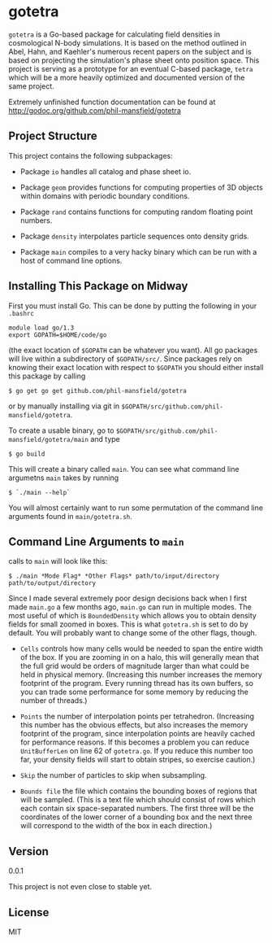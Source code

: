 gotetra
=======

`gotetra` is a Go-based package for calculating field densities in cosmological
N-body simulations. It is based on the method outlined in Abel, Hahn, and
Kaehler's numerous recent papers on the subject and is based on projecting the
simulation's phase sheet onto position space. This project is serving as a
prototype for an eventual C-based package, `tetra` which will be a more heavily
optimized and documented version of the same project.

Extremely unfinished function documentation can be found at 
http://godoc.org/github.com/phil-mansfield/gotetra

Project Structure
-----------------

 This project contains the following subpackages:

- Package `io` handles all catalog and phase sheet io.

- Package `geom` provides functions for computing properties of 3D objects
within domains with periodic boundary conditions.

- Package `rand` contains functions for computing random floating point
numbers.

- Package `density` interpolates particle sequences onto density grids.

- Package `main` compiles to a very hacky binary which can be run with a host of command line options.

Installing This Package on Midway
---------------------------------

First you must install Go. This can be done by putting the following in your `.bashrc`

    module load go/1.3
    export GOPATH=$HOME/code/go

(the exact location of `$GOPATH` can be whatever you want). All go packages will live
within a subdirectory of `$GOPATH/src/`. Since packages rely on knowing their exact location
with respect to `$GOPATH` you should either install this package by calling

    $ go get go get github.com/phil-mansfield/gotetra

or by manually installing via git in `$GOPATH/src/github.com/phil-mansfield/gotetra`.

To create a usable binary, go to `$GOPATH/src/github.com/phil-mansfield/gotetra/main` and
type

    $ go build

This will create a binary called `main`. You can see what command line argumetns `main` takes
by running

    $ `./main --help`

You will almost certainly want to run some permutation of the command line arguments found in
`main/gotetra.sh`.

Command Line Arguments to `main`
--------------------------------

calls to `main` will look like this:

    $ ./main *Mode Flag* *Other Flags* path/to/input/directory path/to/output/directory

Since I made several extremely poor design decisions back when I first made `main.go` a few
months ago, `main.go` can run in multiple modes. The most useful of which is `BoundedDensity`
which allows you to obtain density fields for small zoomed in boxes. This is what `gotetra.sh`
is set to do by default. You will probably want to change some of the other flags, though.

- `Cells` controls how many cells would be needed to span the entire width of the box. If you are
zooming in on a halo, this will generally mean that the full grid would be orders of magnitude
larger than what could be held in physical memory. (Increasing this number increases the memory footprint
of the program. Every running thread has its own buffers, so you can trade some performance for some
memory by reducing the number of threads.)

- `Points` the number of interpolation points per tetrahedron. (Increasing this number has the obvious
effects, but also increases the memory footprint of the program, since interpolation points are
heavily cached for performance reasons. If this becomes a problem you can reduce `UnitBufferLen` on line
62 of `gotetra.go`. If you reduce this number too far, your density fields will start to obtain stripes,
so exercise caution.)

- `Skip` the number of particles to skip when subsampling.

- `Bounds file` the file which contains the bounding boxes of regions that will be sampled. (This is a
text file which should consist of rows which each contain six space-separated numbers. The first three
will be the coordinates of the lower corner of a bounding box and the next three will correspond to the
width of the box in each direction.)

Version
-------

0.0.1

This project is not even close to stable yet.

License
----

MIT